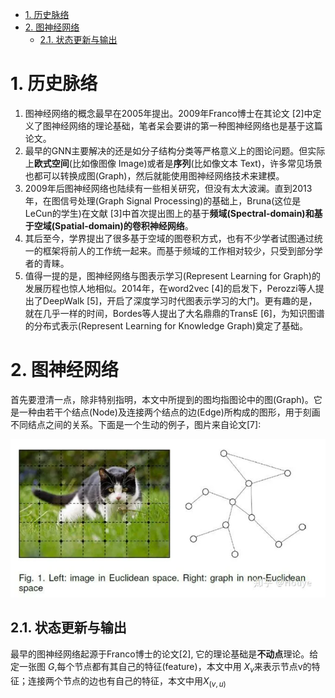 <!-- TOC -->

- [1. 历史脉络](#1-历史脉络)
- [2. 图神经网络](#2-图神经网络)
  - [2.1. 状态更新与输出](#21-状态更新与输出)

<!-- /TOC -->


# 1. 历史脉络
1. 图神经网络的概念最早在2005年提出。2009年Franco博士在其论文 [2]中定义了图神经网络的理论基础，笔者呆会要讲的第一种图神经网络也是基于这篇论文。
2. 最早的GNN主要解决的还是如分子结构分类等严格意义上的图论问题。但实际上**欧式空间**(比如像图像 Image)或者是**序列**(比如像文本 Text)，许多常见场景也都可以转换成图(Graph)，然后就能使用图神经网络技术来建模。
3. 2009年后图神经网络也陆续有一些相关研究，但没有太大波澜。直到2013年，在图信号处理(Graph Signal Processing)的基础上，Bruna(这位是LeCun的学生)在文献 [3]中首次提出图上的基于**频域(Spectral-domain)**和基于**空域(Spatial-domain)的卷积神经网络**。
4. 其后至今，学界提出了很多基于空域的图卷积方式，也有不少学者试图通过统一的框架将前人的工作统一起来。而基于频域的工作相对较少，只受到部分学者的青睐。
5. 值得一提的是，图神经网络与图表示学习(Represent Learning for Graph)的发展历程也惊人地相似。2014年，在word2vec [4]的启发下，Perozzi等人提出了DeepWalk [5]，开启了深度学习时代图表示学习的大门。更有趣的是，就在几乎一样的时间，Bordes等人提出了大名鼎鼎的TransE [6]，为知识图谱的分布式表示(Represent Learning for Knowledge Graph)奠定了基础。


# 2. 图神经网络
首先要澄清一点，除非特别指明，本文中所提到的图均指图论中的图(Graph)。它是一种由若干个结点(Node)及连接两个结点的边(Edge)所构成的图形，用于刻画不同结点之间的关系。下面是一个生动的例子，图片来自论文[7]:

![](picture/2020-08-05-09-48-02.png)

## 2.1. 状态更新与输出
最早的图神经网络起源于Franco博士的论文[2], 它的理论基础是**不动点**理论。给定一张图 $G$,每个节点都有其自己的特征(feature)，本文中用 $X_v$来表示节点v的特征；连接两个节点的边也有自己的特征，本文中用$X_{(v,u)}$



































